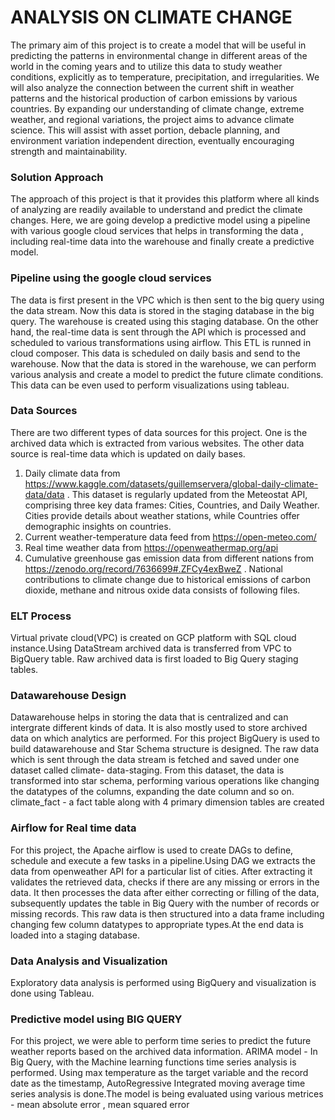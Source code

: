 # ANALYSIS ON CLIMATE CHANGE

The primary aim of this project is to create a model that will be useful in predicting the patterns in environmental change in different areas of the world in the coming years and to utilize this data to study weather conditions, explicitly as to temperature, precipitation, and irregularities. We will also analyze the connection between the current shift in weather patterns and the historical production of carbon emissions by various countries. By expanding our understanding of climate change, extreme weather, and regional variations, the project aims to advance climate science. This will assist with asset portion, debacle planning, and environment variation independent direction, eventually encouraging strength and maintainability.

### Solution Approach

The approach of this project is that it provides this platform where all kinds of analyzing are readily available to understand and predict the climate changes. Here, we are going develop a predictive model using a pipeline with various google cloud services that helps in transforming the data , including real-time data into the warehouse and finally create a predictive model.

### Pipeline using the google cloud services

The data is first present in the VPC which is then sent to the big query using the data stream. Now this data is stored in the staging database in the big query. The warehouse is created using this staging database. On the other hand, the real-time data is sent through the API which is processed and scheduled to various transformations using airflow. This ETL is runned in cloud composer. This data is scheduled on daily basis and send to the warehouse. Now that the data is stored in the warehouse, we can perform various analysis and create a model to predict the future climate conditions. This data can be even used to perform visualizations using tableau.


### Data Sources

There are two different types of data sources for this project. One is the archived data which is extracted from various websites. The other data source is real-time data which is updated on daily bases.
1.	Daily climate data from https://www.kaggle.com/datasets/guillemservera/global-daily-climate-data/data . This dataset is regularly updated from the Meteostat API, comprising        three key data frames: Cities, Countries, and Daily Weather. Cities provide details about weather stations, while Countries offer demographic insights on countries.
2.	Current weather-temperature data feed from  https://open-meteo.com/
3.	Real time weather data from https://openweathermap.org/api
4.	Cumulative greenhouse gas emission data from different nations from https://zenodo.org/record/7636699#.ZFCy4exBweZ . National contributions to climate change due to historical      emissions of carbon dioxide, methane and nitrous oxide data consists of following files.

### ELT Process

Virtual private cloud(VPC) is created on GCP platform with SQL cloud instance.Using DataStream archived data is transferred from VPC to BigQuery table. Raw archived data is first loaded to Big Query staging tables.

### Datawarehouse Design

Datawarehouse helps in storing the data that is centralized and can intergrate different kinds of data. It is also mostly used to store archived data on which analytics are performed. For this project BigQuery is used to build datawarehouse and Star Schema structure is  designed.
The raw data which is sent through the data stream is fetched and saved under one dataset called climate- data-staging. From this dataset, the data is transformed into star schema, performing various operations like changing the datatypes of the columns, expanding the date column and so on.
climate_fact - a fact table along with 4 primary dimension tables are created

### Airflow for Real time data 

For this project, the Apache airflow is used to create DAGs to define, schedule and execute a few tasks in a pipeline.Using DAG we extracts the data from openweather API for a particular list of cities. 
After extracting it validates the retrieved data, checks if there are any missing or errors in the data. It then processes the data after either correcting or filling of the data, subsequently updates the table in Big Query with the number of records or missing records. This raw data is then structured into a data frame including changing few column datatypes to appropriate types.At the end data is loaded into a staging database.

### Data Analysis and Visualization

Exploratory data analysis is performed using BigQuery and visualization is done using Tableau.

### Predictive model using BIG QUERY

For this project, we were able to perform time series to predict the future weather reports based on the archived data information.
ARIMA model - In Big Query, with the Machine learning functions time series analysis is performed. Using max temperature as the target variable and the record date as the timestamp, AutoRegressive Integrated moving average time series analysis is done.The model is being evaluated using various metrices - mean absolute error , mean squared error
